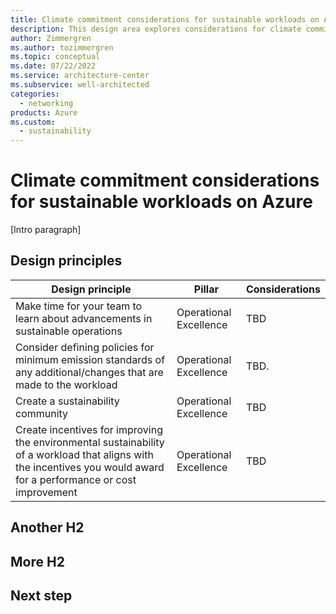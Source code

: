 ```yaml
---
title: Climate commitment considerations for sustainable workloads on Azure
description: This design area explores considerations for climate commitments when designing workloads on Azure.
author: Zimmergren
ms.author: tozimmergren
ms.topic: conceptual
ms.date: 07/22/2022
ms.service: architecture-center
ms.subservice: well-architected
categories: 
  - networking
products: Azure
ms.custom:
  - sustainability
---
```


# Climate commitment considerations for sustainable workloads on Azure

[Intro paragraph]

## Design principles

|Design principle|Pillar|Considerations|
|---|---|---|
|Make time for your team to learn about advancements in sustainable operations|Operational Excellence|TBD|
|Consider defining policies for minimum emission standards of any additional/changes that are made to the workload|Operational Excellence|TBD.|
|Create a sustainability community|Operational Excellence|TBD|
|Create incentives for improving the environmental sustainability of a workload that aligns with the incentives you would award for a performance or cost improvement|Operational Excellence|TBD|

## Another H2

## More H2

## Next step
